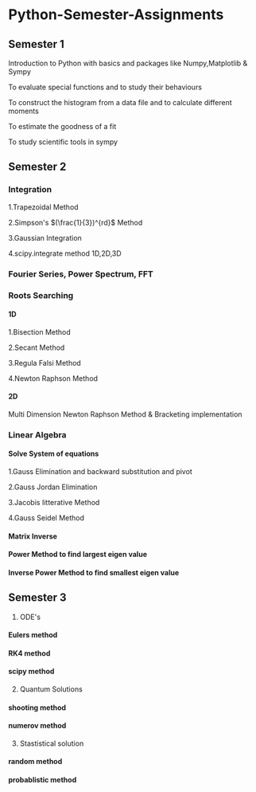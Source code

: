 # Python-Semester-Assignments
## Semester 1
Introduction to Python with basics and packages like Numpy,Matplotlib & Sympy

To evaluate special functions and to study their behaviours

To construct the histogram from a data file and to calculate different moments

To estimate the goodness of a fit

To study scientific tools in sympy

## Semester 2
### Integration 
   1.Trapezoidal Method
 
   2.Simpson's $(\frac{1}{3})^{rd}$ Method

   3.Gaussian Integration

   4.scipy.integrate method 1D,2D,3D
   
### Fourier Series, Power Spectrum, FFT

### Roots Searching
#### 1D
   1.Bisection Method
   
   2.Secant Method
   
   3.Regula Falsi Method
    
   4.Newton Raphson Method
    
 #### 2D
  Multi Dimension Newton Raphson Method & Bracketing implementation
      
### Linear Algebra
#### Solve System of equations
1.Gauss Elimination and backward substitution and pivot 

2.Gauss Jordan Elimination 

3.Jacobis Iitterative Method

4.Gauss Seidel Method 

#### Matrix Inverse

#### Power Method to find largest eigen value
#### Inverse Power Method to find smallest eigen value

## Semester 3

1. ODE's
#### Eulers method
#### RK4 method
#### scipy method

2. Quantum Solutions
#### shooting method
#### numerov method

3. Stastistical solution
#### random method
#### probablistic method

